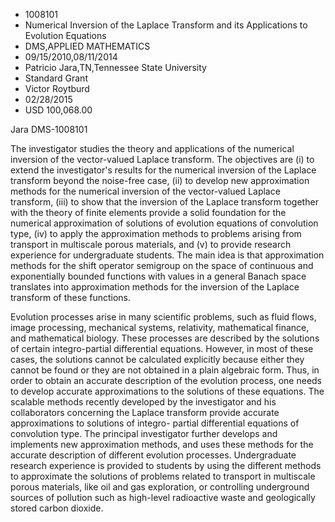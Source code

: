 
* 1008101
* Numerical Inversion of the Laplace Transform and its Applications to Evolution Equations
* DMS,APPLIED MATHEMATICS
* 09/15/2010,08/11/2014
* Patricio Jara,TN,Tennessee State University
* Standard Grant
* Victor Roytburd
* 02/28/2015
* USD 100,068.00

Jara DMS-1008101

The investigator studies the theory and applications of the numerical inversion
of the vector-valued Laplace transform. The objectives are (i) to extend the
investigator's results for the numerical inversion of the Laplace transform
beyond the noise-free case, (ii) to develop new approximation methods for the
numerical inversion of the vector-valued Laplace transform, (iii) to show that
the inversion of the Laplace transform together with the theory of finite
elements provide a solid foundation for the numerical approximation of solutions
of evolution equations of convolution type, (iv) to apply the approximation
methods to problems arising from transport in multiscale porous materials, and
(v) to provide research experience for undergraduate students. The main idea is
that approximation methods for the shift operator semigroup on the space of
continuous and exponentially bounded functions with values in a general Banach
space translates into approximation methods for the inversion of the Laplace
transform of these functions.

Evolution processes arise in many scientific problems, such as fluid flows,
image processing, mechanical systems, relativity, mathematical finance, and
mathematical biology. These processes are described by the solutions of certain
integro-partial differential equations. However, in most of these cases, the
solutions cannot be calculated explicitly because either they cannot be found or
they are not obtained in a plain algebraic form. Thus, in order to obtain an
accurate description of the evolution process, one needs to develop accurate
approximations to the solutions of these equations. The scalable methods
recently developed by the investigator and his collaborators concerning the
Laplace transform provide accurate approximations to solutions of integro-
partial differential equations of convolution type. The principal investigator
further develops and implements new approximation methods, and uses these
methods for the accurate description of different evolution processes.
Undergraduate research experience is provided to students by using the different
methods to approximate the solutions of problems related to transport in
multiscale porous materials, like oil and gas exploration, or controlling
underground sources of pollution such as high-level radioactive waste and
geologically stored carbon dioxide.
